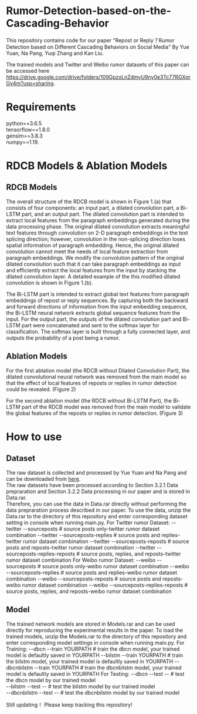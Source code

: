 # Rumor-Detection-based-on-the-Cascading-Behavior
This repository contains code for our paper "Repost or Reply？Rumor Detection based on Different Cascading Behaviors on Social Media" By Yue Yuan, Na Pang, Yuqi Zhang and Kan Liu. 

The trained models and Twitter and Weibo rumor datasets of this paper can be accessed here https://drive.google.com/drive/folders/109GpzxLnZdmyU9ny0e3Tc77RGXqrGy4m?usp=sharing.

# Requirements
python==3.6.5  
tensorflow==1.8.0  
gensim==3.8.3  
numpy==1.19.

# RDCB Models & Ablation Models
## RDCB Models
The overall structure of the RDCB model is shown in Figure 1.(a) that consists of four components: an input part, a dilated convolution part, a Bi-LSTM part, and an output part.
The dilated convolution part is intended to extract local features from the paragraph embeddings generated during the data processing phase. 
The original dilated convolution extracts meaningful text features through convolution on 2-D paragraph embeddings in the text splicing direction; however, convolution in the non-splicing direction loses spatial information of paragraph embedding. 
Hence, the original dilated convolution cannot meet the needs of local feature extraction from paragraph embeddings. 
We modify the convolution pattern of the original dilated convolution such that it can take paragraph embeddings as input and efficiently extract the local features from the input by stacking the dilated convolution layer. 
A detailed example of the this modified dilated convolution is shown in Figure 1.(b).

The Bi-LSTM part is intended to extract global text features from paragraph embeddings of repost or reply sequences. 
By capturing both the backward and forward directions of information from the input embedding sequence, the Bi-LSTM neural network extracts global sequence features from the input.
For the output part, the outputs of the dilated convolution part and Bi-LSTM part were concatenated and sent to the softmax layer for classification.
The softmax layer is built through a fully connected layer, and outputs the probability of a post being a rumor.
## Ablation Models
For the first ablation model (the RDCB without Dilated Convolution Part), the dilated convolutional neural network was removed from the main model so that the effect of local features of reposts or replies in rumor detection could be revealed. (Figure 2)

For the second ablation model (the RDCB without Bi-LSTM Part), the Bi-LSTM part of the RDCB model was removed from the main model to validate the global features of the reposts or replies in rumor detection. (Figure 3)

# How to use
## Dataset
The raw dataset is collected and processed by Yue Yuan and Na Pang and can be downloaded from [here](https://drive.google.com/drive/folders/109GpzxLnZdmyU9ny0e3Tc77RGXqrGy4m?usp=sharing).  
The raw datasets have been processed according to Section 3.2.1 Data prepraration and Section 3.2.2 Data processing in our paper and is stored in Data.rar.  
Therefore, you can use the data in Data.rar directly without performing the data prepraration process described in our paper. 
To use the data, unzip the Data.rar to the directory of this repository and enter corresponding dataset setting in console when running main.py.
For Twitter rumor Dataset:
--twitter --sourceposts     # source posts only-twitter rumor dataset combination
--twitter --sourceposts-replies     # source posts and replies-twitter rumor dataset combination
--twitter --sourceposts-reposts     # source posts and reposts-twitter rumor dataset combination
--twitter --sourceposts-replies-reposts     # source posts, replies, and reposts-twitter rumor dataset combination
For Weibo rumor Dataset:
--weibo --sourceposts     # source posts only-weibo rumor dataset combination
--weibo --sourceposts-replies     # source posts and replies-weibo rumor dataset combination
--weibo --sourceposts-reposts     # source posts and reposts-weibo rumor dataset combination
--weibo --sourceposts-replies-reposts     # source posts, replies, and reposts-weibo rumor dataset combination
## Model
The trained network models are stored in Models.rar and can be used directly for reproducing the experimental results in the paper.
To load the trained models, unzip the Models.rar to the directory of this repository and enter corresponding model settings in console when running main.py.
For Training:
--dbcn --train YOURPATH     # train the dbcn model, your trained model is defaultly saved in YOURPATH 
--bilstm --train YOURPATH     # train the bilstm model, your trained model is defaultly saved in YOURPATH 
--dbcnbilstm --train YOURPATH     # train the dbcnbilstm model, your trained model is defaultly saved in YOURPATH 
For Testing:
--dbcn --test --     #  test the dbcn model by our trained model   
--bilstm --test --     # test the bilstm model by our trained model  
--dbcnbilstm --test --     # test the dbcnbilstm model by our trained model  

Still updating！
Please keep tracking this repository!
